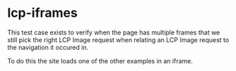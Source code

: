 # lcp-iframes

This test case exists to verify when the page has multiple frames that we still pick the right LCP Image request when relating an LCP Image request to the navigation it occured in.

To do this the site loads one of the other examples in an iframe.
